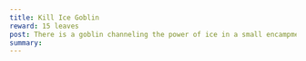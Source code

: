 ```yaml
---
title: Kill Ice Goblin
reward: 15 leaves
post: There is a goblin channeling the power of ice in a small encampment not far from here. This caster must die.
summary: 
---
```

